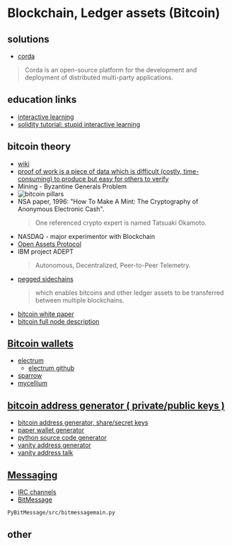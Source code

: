 # Blockchain, Ledger assets (Bitcoin)
## solutions
* [corda](https://docs.r3.com/en/platform/corda/5.0.html)
> Corda is an open-source platform for the development and deployment of distributed multi-party applications.

## education links
* [interactive learning](https://www.bitdegree.org/course/learn-solidity-space-doggos)
* [solidity tutorial: stupid interactive learning](https://cryptozombies.io/)

## bitcoin theory
* [wiki](https://en.bitcoin.it/wiki/Main_Page)
* [proof of work is a piece of data which is difficult (costly, time-consuming) to produce but easy for others to verify](https://en.bitcoin.it/wiki/Proof_of_work)
* Mining -  Byzantine Generals Problem
* ![bitcoin pillars](https://s19.postimg.cc/7lprsldqr/bitcoin-tech-pillars.png)
* NSA paper, 1996: "How To Make A Mint: The Cryptography of Anonymous Electronic Cash". 
  > One referenced crypto expert is named Tatsuaki Okamoto.
* NASDAQ - major experimentor with Blockchain
* [Open Assets Protocol](github.com/OpenAssets)
* IBM project ADEPT
  > Autonomous, Decentralized, Peer-to-Peer Telemetry. 
* [pegged sidechains](http://blockstream.com/sidechains.pdf)
  > which enables bitcoins and other ledger assets to be transferred between multiple blockchains.
* [bitcoin white paper](https://bitcoin.org/bitcoin.pdf)
* [bitcoin full node description](https://bitcoin.org/en/full-node)

## [Bitcoin wallets](https://bitcoin.org/en/choose-your-wallet)
* [electrum](https://electrum.org/#download)
  * [electrum github](https://github.com/spesmilo/electrum)
* [sparrow](https://github.com/sparrowwallet/sparrow)
* [mycellium](https://wallet.mycelium.com/)

## [bitcoin address generator ( private/public keys )](https://github.com/topics/bitcoin-wallet)
* [bitcoin address generator, share/secret keys](https://www.bitaddress.org)
* [paper wallet generator](https://bitcoinpaperwallet.com/)
* [python source code generator](https://github.com/jackjack-jj/pywallet)
* [vanity address generator](https://github.com/samr7/vanitygen)
* [vanity address talk](bitcointalk.org/index.php?topic=25804.0)

## [Messaging](https://en.wikipedia.org/wiki/Bitmessage)
* [IRC channels](https://en.bitcoin.it/wiki/IRC_channels)
* [BitMessage](https://bitmessage.org/)
```sh
PyBitMessage/src/bitmessagemain.py
```

## other
 
